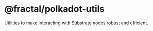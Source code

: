 # @fractal/polkadot-utils

Utilities to make interacting with Substrate nodes robust and efficient.
